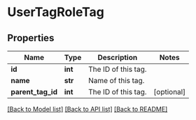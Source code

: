 # UserTagRoleTag

## Properties
Name | Type | Description | Notes
------------ | ------------- | ------------- | -------------
**id** | **int** | The ID of this tag. | 
**name** | **str** | Name of this tag. | 
**parent_tag_id** | **int** | The ID of this tag. | [optional] 

[[Back to Model list]](../README.md#documentation-for-models) [[Back to API list]](../README.md#documentation-for-api-endpoints) [[Back to README]](../README.md)


